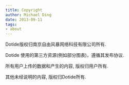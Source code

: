 ```yaml
---
title: Copyright
author: Michael Ding
date: 2013-09-11
tags:
- about
---
```


Dotide版权归南京自由风暴网络科技有限公司所有.

Dotide 使用的第三方资源(例如部分图表)，遵循其发布协议.

所有用户上传的数据和产生的内容, 版权归用户所有.

其他未经说明的内容, 版权归Dotide所有.
